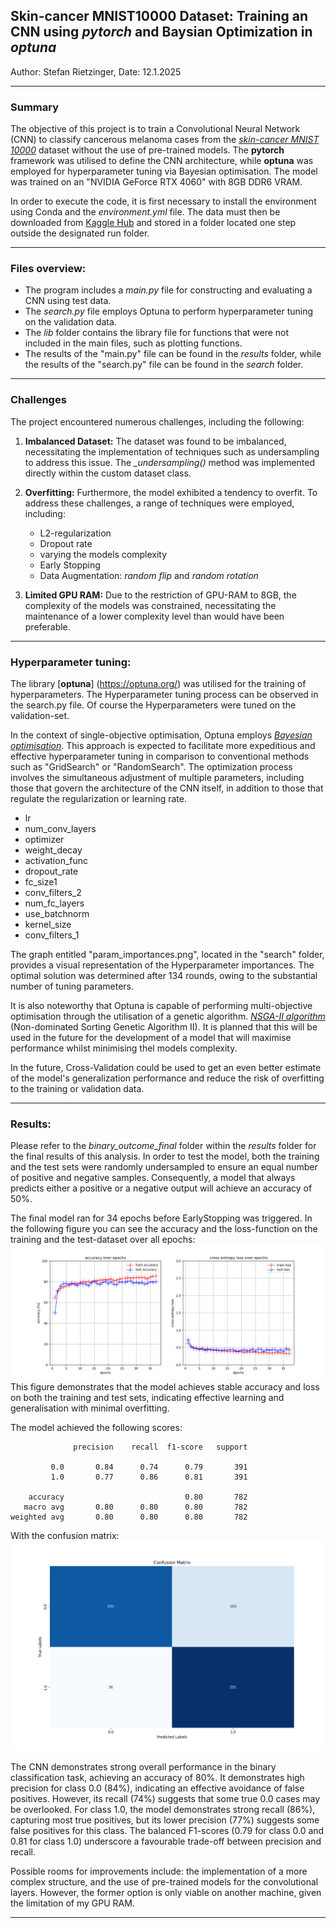 Skin-cancer MNIST10000 Dataset: Training an CNN using *pytorch* and Baysian Optimization in *optuna*
---

Author: Stefan Rietzinger, Date: 12.1.2025

---
### Summary
The objective of this project is to train a Convolutional Neural Network (CNN) to classify cancerous melanoma cases from the [*skin-cancer MNIST 10000*](https://www.kaggle.com/datasets/kmader/skin-cancer-mnist-ham10000) dataset without the use of pre-trained models. The **pytorch** framework was utilised to define the CNN architecture, while **optuna** was employed for hyperparameter tuning via Bayesian optimisation. The model was trained on an "NVIDIA GeForce RTX 4060" with 8GB DDR6 VRAM. 

In order to execute the code, it is first necessary to install the environment using Conda and the *environment.yml* file. The data must then be downloaded from [Kaggle Hub](https://www.kaggle.com/datasets/kmader/skin-cancer-mnist-ham10000) and stored in a folder located one step outside the designated run folder.

--- 
### Files overview:
- The program includes a *main.py* file for constructing and evaluating a CNN using test data.
- The *search.py* file employs Optuna to perform hyperparameter tuning on the validation data. 
- The *lib* folder contains the library file for functions that were not included in the main files, such as plotting functions.
- The results of the "main.py" file can be found in the *results* folder, while the results of the "search.py" file can be found in the *search* folder.
---
### Challenges
The project encountered numerous challenges, including the following:
1. **Imbalanced Dataset:** The dataset was found to be imbalanced, necessitating the implementation of techniques such as undersampling to address this issue. The *_undersampling()* method was implemented directly within the custom dataset class.

2. **Overfitting:** Furthermore, the model exhibited a tendency to overfit. To address these challenges, a range of techniques were employed, including:
    - L2-regularization
    - Dropout rate
    - varying the models complexity
    - Early Stopping
    - Data Augmentation: *random flip* and *random rotation*

3. **Limited GPU RAM:** 
Due to the restriction of GPU-RAM to 8GB, the complexity of the models was constrained, necessitating the maintenance of a lower complexity level than would have been preferable.

---
### Hyperparameter tuning: 
The library [**optuna**] (https://optuna.org/) was utilised for the training of hyperparameters. The Hyperparameter tuning process can be observed in the search.py file. Of course the Hyperparameters were tuned on the validation-set.

In the context of single-objective optimisation, Optuna employs [*Bayesian optimisation*](https://en.wikipedia.org/wiki/Bayesian_optimization). This approach is expected to facilitate more expeditious and effective hyperparameter tuning in comparison to conventional methods such as "GridSearch" or "RandomSearch". The optimization process involves the simultaneous adjustment of multiple parameters, including those that govern the architecture of the CNN itself, in addition to those that regulate the regularization or learning rate.
- lr
- num_conv_layers
- optimizer
- weight_decay
- activation_func
- dropout_rate
- fc_size1
- conv_filters_2
- num_fc_layers
- use_batchnorm
- kernel_size
- conv_filters_1

The graph entitled "param_importances.png", located in the "search" folder, provides a visual representation of the Hyperparameter importances. The optimal solution was determined after 134 rounds, owing to the substantial number of tuning parameters.

It is also noteworthy that Optuna is capable of performing multi-objective optimisation through the utilisation of a genetic algorithm. [*NSGA-II algorithm*](https://pymoo.org/algorithms/moo/nsga2.html) (Non-dominated Sorting Genetic Algorithm II). It is planned that this will be used in the future for the development of a model that will maximise performance whilst minimising thel models complexity.

In the future, Cross-Validation could be used to get an even better estimate of the model's generalization performance and reduce the risk of overfitting to the training or validation data.

---
### Results:
Please refer to the *binary_outcome_final* folder within the *results* folder for the final results of this analysis. 
In order to test the model, both the training and the test sets were randomly undersampled to ensure an equal number of positive and negative samples. Consequently, a model that always predicts either a positive or a negative output will achieve an accuracy of 50%.

The final model ran for 34 epochs before EarlyStopping was triggered. In the following figure you can see the accuracy and the loss-function on the training and the test-dataset over all epochs:
![](results/binary_outcome_final/accuracy_over_epochs.png)
This figure demonstrates that the model achieves stable accuracy and loss on both the training and test sets, indicating effective learning and generalisation with minimal overfitting.

The model achieved the following scores:
```text
              precision    recall  f1-score   support

         0.0       0.84      0.74      0.79       391
         1.0       0.77      0.86      0.81       391

    accuracy                           0.80       782
   macro avg       0.80      0.80      0.80       782
weighted avg       0.80      0.80      0.80       782
```
With the confusion matrix:
![](results/binary_outcome_final/confusion_matrix.png)

The CNN demonstrates strong overall performance in the binary classification task, achieving an accuracy of 80%. It demonstrates high precision for class 0.0 (84%), indicating an effective avoidance of false positives. However, its recall (74%) suggests that some true 0.0 cases may be overlooked. For class 1.0, the model demonstrates strong recall (86%), capturing most true positives, but its lower precision (77%) suggests some false positives for this class. The balanced F1-scores (0.79 for class 0.0 and 0.81 for class 1.0) underscore a favourable trade-off between precision and recall.

Possible rooms for improvements include: the implementation of a more complex structure, and the use of pre-trained models for the convolutional layers. However, the former option is only viable on another machine, given the limitation of my GPU RAM. 

---
